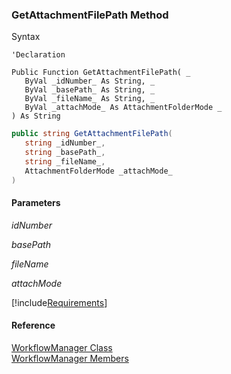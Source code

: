 ﻿### GetAttachmentFilePath Method

Syntax

```vbnet
'Declaration

Public Function GetAttachmentFilePath( _
   ByVal _idNumber_ As String, _
   ByVal _basePath_ As String, _
   ByVal _fileName_ As String, _
   ByVal _attachMode_ As AttachmentFolderMode _
) As String
```

```csharp
public string GetAttachmentFilePath( 
   string _idNumber_,
   string _basePath_,
   string _fileName_,
   AttachmentFolderMode _attachMode_
)
```

#### Parameters

_idNumber_

_basePath_

_fileName_

_attachMode_

[!include[Requirements](../partials/requirements.md)]

#### Reference

[WorkflowManager Class](fcSDK~FChoice.Foundation.Clarify.Workflow.WorkflowManager.md)  
[WorkflowManager Members](fcSDK~FChoice.Foundation.Clarify.Workflow.WorkflowManager_members.md)